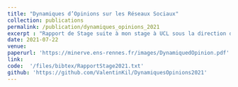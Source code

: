 ```yaml
---
title: "Dynamiques d’Opinions sur les Réseaux Sociaux"
collection: publications
permalink: /publication/dynamiques_opinions_2021
excerpt : "Rapport de Stage suite à mon stage à UCL sous la direction de B.Guedj et A. Vendeville"
date: 2021-07-22
venue:
paperurl: 'https://minerve.ens-rennes.fr/images/DynamiquedOpinion.pdf'
link:  
code:  '/files/bibtex/RapportStage2021.txt'
github: 'https://github.com/ValentinKil/DynamiquesOpinions2021'
---
```


